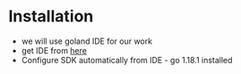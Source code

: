 
# Installation

- we will use goland IDE for our work 
- get IDE from [here](https://www.jetbrains.com/go?_ga=2.54294827.249938751.1650211861-21108323.1644180406&_gac=1.180287062.1649368356.Cj0KCQjwl7qSBhD-ARIsACvV1X2ERaX0IOqgM-v0K30vgfX5jypMSjUF7bHVB8n6nE5HwksuzUwySzkaAltAEALw_wcB)
- Configure SDK automatically from IDE - go 1.18.1 installed

